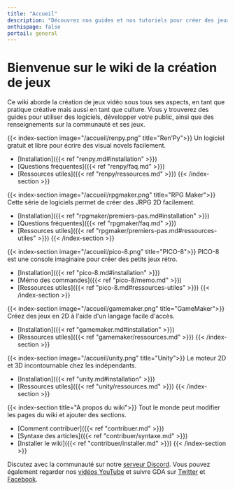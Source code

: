 ```yaml
---
title: "Accueil"
description: "Découvrez nos guides et nos tutoriels pour créer des jeux vidéos ! Choisissez le moteur de jeu qui vous convient, ou plongez-vous dans l'art du pixel art."
onthispage: false
portail: general
---
```


# Bienvenue sur le wiki de la création de jeux

Ce wiki aborde la création de jeux vidéo sous tous ses aspects, en tant que pratique créative mais aussi en tant que culture. Vous y trouverez des guides pour utiliser des logiciels, développer votre public, ainsi que des renseignements sur la communauté et ses jeux.

<div class="flex flex-wrap my-8">
{{< index-section image="/accueil/renpy.png" title="Ren'Py">}}
  Un logiciel gratuit et libre pour écrire des visual novels facilement.

  - [Installation]({{< ref "renpy.md#installation" >}})
  - [Questions fréquentes]({{< ref "renpy/faq.md" >}})
  - [Ressources utiles]({{< ref "renpy/ressources.md" >}})
{{< /index-section >}}

{{< index-section image="/accueil/rpgmaker.png" title="RPG Maker">}}
  Cette série de logiciels permet de créer des JRPG 2D facilement.

  - [Installation]({{< ref "rpgmaker/premiers-pas.md#installation" >}})
  - [Questions fréquentes]({{< ref "rpgmaker/faq.md" >}})
  - [Ressources utiles]({{< ref "rpgmaker/premiers-pas.md#ressources-utiles" >}})
{{< /index-section >}}

{{< index-section image="/accueil/pico-8.png" title="PICO-8">}}
  PICO-8 est une console imaginaire pour créer des petits jeux rétro.

  - [Installation]({{< ref "pico-8.md#installation" >}})
  - [Mémo des commandes]({{< ref "pico-8/memo.md" >}})
  - [Ressources utiles]({{< ref "pico-8.md#ressources-utiles" >}})
{{< /index-section >}}

{{< index-section image="/accueil/gamemaker.png" title="GameMaker">}}
  Créez des jeux en 2D à l'aide d'un langage facile d'accès.

  - [Installation]({{< ref "gamemaker.md#installation" >}})
  - [Ressources utiles]({{< ref "gamemaker/ressources.md" >}})
{{< /index-section >}}

{{< index-section image="/accueil/unity.png" title="Unity">}}
  Le moteur 2D et 3D incontournable chez les indépendants.

  - [Installation]({{< ref "unity.md#installation" >}})
  - [Ressources utiles]({{< ref "unity/ressources.md" >}})
{{< /index-section >}}

{{< index-section title="A propos du wiki">}}
  Tout le monde peut modifier les pages du wiki et ajouter des sections.

  - [Comment contribuer]({{< ref "contribuer.md" >}})
  - [Syntaxe des articles]({{< ref "contribuer/syntaxe.md" >}})
  - [Installer le wiki]({{< ref "contribuer/installer.md" >}})
{{< /index-section >}}
</div>

Discutez avec la communauté sur notre [serveur Discord](https://discord.gg/RrBppaje). Vous pouvez également regarder nos [vidéos YouTube](https://www.youtube.com/channel/UCCjlo6Ihet_T3X6bKLJzPsA) et suivre GDA sur [Twitter](https://twitter.com/gamedevalliance) et [Facebook](https://www.facebook.com/GameDevAlliance).
